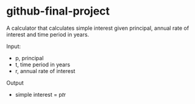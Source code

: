 # github-final-project

A calculator that calculates simple interest given principal, annual rate of interest and time period in years.

Input:
- p, principal
- t, time period in years
- r, annual rate of interest

Output
- simple interest = p*t*r
